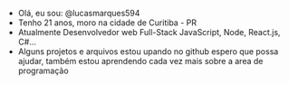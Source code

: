 - Olá, eu sou: @lucasmarques594
- Tenho 21 anos, moro na cidade de Curitiba - PR
- Atualmente Desenvolvedor web Full-Stack JavaScript, Node, React.js, C#...
- Alguns projetos e arquivos estou upando no github espero que possa ajudar, também estou aprendendo cada vez mais sobre a area de programação


